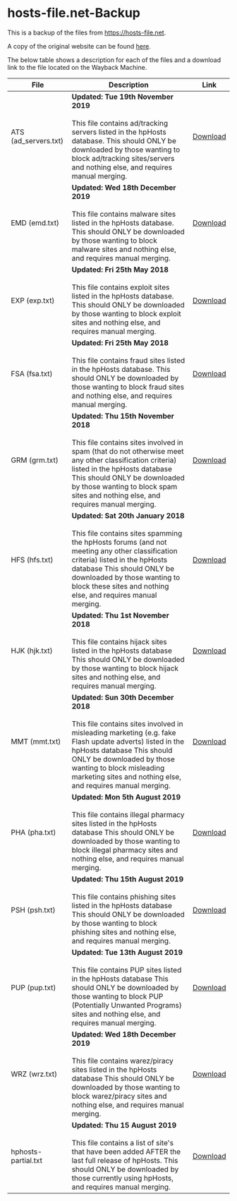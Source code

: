# hosts-file.net-Backup

This is a backup of the files from https://hosts-file.net.

A copy of the original website can be found [here](https://web.archive.org/web/20191231184922/https://hosts-file.net/).

The below table shows a description for each of the files and a download link to the file located on the Wayback Machine.

|File|Description|Link|
|---|---|---|
|ATS (ad_servers.txt)|<b>Updated: Tue 19th November 2019</b><br><br>This file contains ad/tracking servers listed in the hpHosts database. This should ONLY be downloaded by those wanting to block ad/tracking sites/servers and nothing else, and requires manual merging.|[Download](https://web.archive.org/web/20200308144426/http://hosts-file.net/ad_servers.txt)|
|EMD (emd.txt)|<b>Updated: Wed 18th December 2019</b><br><br>This file contains malware sites listed in the hpHosts database. This should ONLY be downloaded by those wanting to block malware sites and nothing else, and requires manual merging.|[Download](https://web.archive.org/web/20191001083500/http://hosts-file.net/emd.txt)|
|EXP (exp.txt)|<b>Updated: Fri 25th May 2018</b><br><br>This file contains exploit sites listed in the hpHosts database. This should ONLY be downloaded by those wanting to block exploit sites and nothing else, and requires manual merging.|[Download](https://web.archive.org/web/20191009194133/https://hosts-file.net/exp.txt)|
|FSA (fsa.txt)|<b>Updated: Fri 25th May 2018</b><br><br>This file contains fraud sites listed in the hpHosts database. This should ONLY be downloaded by those wanting to block fraud sites and nothing else, and requires manual merging.|[Download](https://web.archive.org/web/20200103151313/https://hosts-file.net/fsa.txt)|
|GRM (grm.txt)|<b>Updated: Thu 15th November 2018</b><br><br>This file contains sites involved in spam (that do not otherwise meet any other classification criteria) listed in the hpHosts database This should ONLY be downloaded by those wanting to block spam sites and nothing else, and requires manual merging.|[Download](https://web.archive.org/web/20200304014202/https://hosts-file.net/grm.txt)|
|HFS (hfs.txt)|<b>Updated: Sat 20th January 2018</b><br><br>This file contains sites spamming the hpHosts forums (and not meeting any other classification criteria) listed in the hpHosts database This should ONLY be downloaded by those wanting to block these sites and nothing else, and requires manual merging.|[Download](https://web.archive.org/web/20190529182231/https://hosts-file.net/hfs.txt)|
|HJK (hjk.txt)|<b>Updated: Thu 1st November 2018</b><br><br>This file contains hijack sites listed in the hpHosts database This should ONLY be downloaded by those wanting to block hijack sites and nothing else, and requires manual merging.|[Download](https://web.archive.org/web/20190529182230/https://hosts-file.net/hjk.txt)|
|MMT (mmt.txt)|<b>Updated: Sun 30th December 2018</b><br><br>This file contains sites involved in misleading marketing (e.g. fake Flash update adverts) listed in the hpHosts database This should ONLY be downloaded by those wanting to block misleading marketing sites and nothing else, and requires manual merging.|[Download](https://web.archive.org/web/20200103123932/https://hosts-file.net/mmt.txt)|
|PHA (pha.txt)|<b>Updated: Mon 5th August 2019</b><br><br>This file contains illegal pharmacy sites listed in the hpHosts database This should ONLY be downloaded by those wanting to block illegal pharmacy sites and nothing else, and requires manual merging.|[Download](https://web.archive.org/web/20190529182229/https://hosts-file.net/pha.txt)|
|PSH (psh.txt)|<b>Updated: Thu 15th August 2019</b><br><br>This file contains phishing sites listed in the hpHosts database This should ONLY be downloaded by those wanting to block phishing sites and nothing else, and requires manual merging.|[Download](https://web.archive.org/web/20200103123825/https://hosts-file.net/psh.txt)|
|PUP (pup.txt)|<b>Updated: Tue 13th August 2019</b><br><br>This file contains PUP sites listed in the hpHosts database This should ONLY be downloaded by those wanting to block PUP (Potentially Unwanted Programs) sites and nothing else, and requires manual merging.|[Download](https://web.archive.org/web/20200103123746/https://hosts-file.net/pup.txt)|
|WRZ (wrz.txt)|<b>Updated: Wed 18th December 2019</b><br><br>This file contains warez/piracy sites listed in the hpHosts database This should ONLY be downloaded by those wanting to block warez/piracy sites and nothing else, and requires manual merging.|[Download](https://web.archive.org/web/20190529182228/https://hosts-file.net/wrz.txt)|
|hphosts-partial.txt|<b>Updated: Thu 15 August 2019</b><br><br>This file contains a list of site's that have been added AFTER the last full release of hpHosts. This should ONLY be downloaded by those currently using hpHosts, and requires manual merging.|[Download](https://web.archive.org/web/20200103164113/https://hosts-file.net/hphosts-partial.txt)|
